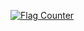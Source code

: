 <a href="http://s01.flagcounter.com/more/iTw"><img src="https://s01.flagcounter.com/map/iTw/size_l/txt_000000/border_CCCCCC/pageviews_1/viewers_hi/flags_0/" alt="Flag Counter" border="0"></a>

